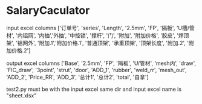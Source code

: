 # SalaryCaculator
input excel columns 
['订单号', 'series', 'Length', '2.5mm', 'FP', '隔板', 'U槽/管材', '内铝网', '内抽','外抽', '中控锁', '撑杆', '门', '附加', '附加价格', '胶皮', '焊顶架', 
'铝网外', '附加.1','附加价格.1', '普通顶架', '承重顶架', '顶架长度', '附加.2', '附加价格.2']

output excel columns
['Base', '2.5mm', 'FP', '隔板', 'U/管材', 'mesh内', 'draw', 'FIC_draw', '3point', 'strut', 'door', 'ADD_1', 'rubber', 'weld_rr', 'mesh_out',
 'ADD_2', 'Price_RR', 'ADD_3', '总计1', '总计2', 'total', '自拿']

test2.py must be with the input excel same dir and input excel name is "sheet.xlsx"
